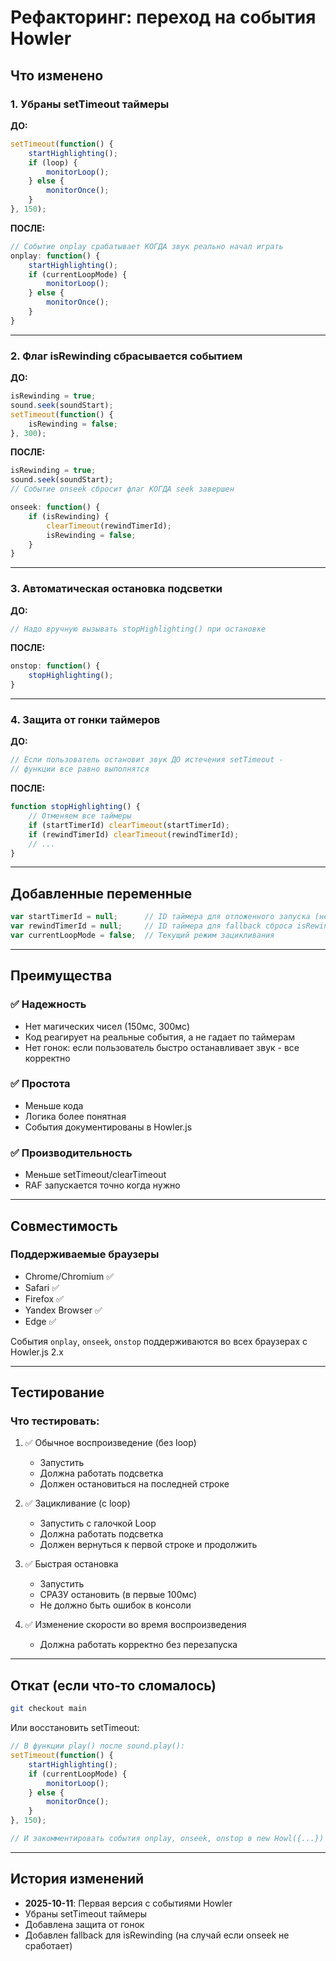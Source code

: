 # Рефакторинг: переход на события Howler

## Что изменено

### 1. Убраны setTimeout таймеры

**ДО:**
```javascript
setTimeout(function() {
    startHighlighting();
    if (loop) {
        monitorLoop();
    } else {
        monitorOnce();
    }
}, 150);
```

**ПОСЛЕ:**
```javascript
// Событие onplay срабатывает КОГДА звук реально начал играть
onplay: function() {
    startHighlighting();
    if (currentLoopMode) {
        monitorLoop();
    } else {
        monitorOnce();
    }
}
```

---

### 2. Флаг isRewinding сбрасывается событием

**ДО:**
```javascript
isRewinding = true;
sound.seek(soundStart);
setTimeout(function() {
    isRewinding = false;
}, 300);
```

**ПОСЛЕ:**
```javascript
isRewinding = true;
sound.seek(soundStart);
// Событие onseek сбросит флаг КОГДА seek завершен

onseek: function() {
    if (isRewinding) {
        clearTimeout(rewindTimerId);
        isRewinding = false;
    }
}
```

---

### 3. Автоматическая остановка подсветки

**ДО:**
```javascript
// Надо вручную вызывать stopHighlighting() при остановке
```

**ПОСЛЕ:**
```javascript
onstop: function() {
    stopHighlighting();
}
```

---

### 4. Защита от гонки таймеров

**ДО:**
```javascript
// Если пользователь остановит звук ДО истечения setTimeout - 
// функции все равно выполнятся
```

**ПОСЛЕ:**
```javascript
function stopHighlighting() {
    // Отменяем все таймеры
    if (startTimerId) clearTimeout(startTimerId);
    if (rewindTimerId) clearTimeout(rewindTimerId);
    // ...
}
```

---

## Добавленные переменные

```javascript
var startTimerId = null;      // ID таймера для отложенного запуска (не используется)
var rewindTimerId = null;     // ID таймера для fallback сброса isRewinding
var currentLoopMode = false;  // Текущий режим зацикливания
```

---

## Преимущества

### ✅ Надежность
- Нет магических чисел (150мс, 300мс)
- Код реагирует на реальные события, а не гадает по таймерам
- Нет гонок: если пользователь быстро останавливает звук - все корректно

### ✅ Простота
- Меньше кода
- Логика более понятная
- События документированы в Howler.js

### ✅ Производительность
- Меньше setTimeout/clearTimeout
- RAF запускается точно когда нужно

---

## Совместимость

### Поддерживаемые браузеры
- Chrome/Chromium ✅
- Safari ✅  
- Firefox ✅
- Yandex Browser ✅
- Edge ✅

События `onplay`, `onseek`, `onstop` поддерживаются во всех браузерах с Howler.js 2.x

---

## Тестирование

### Что тестировать:
1. ✅ Обычное воспроизведение (без loop)
   - Запустить
   - Должна работать подсветка
   - Должен остановиться на последней строке

2. ✅ Зацикливание (с loop)
   - Запустить с галочкой Loop
   - Должна работать подсветка
   - Должен вернуться к первой строке и продолжить

3. ✅ Быстрая остановка
   - Запустить
   - СРАЗУ остановить (в первые 100мс)
   - Не должно быть ошибок в консоли

4. ✅ Изменение скорости во время воспроизведения
   - Должна работать корректно без перезапуска

---

## Откат (если что-то сломалось)

```bash
git checkout main
```

Или восстановить setTimeout:
```javascript
// В функции play() после sound.play():
setTimeout(function() {
    startHighlighting();
    if (currentLoopMode) {
        monitorLoop();
    } else {
        monitorOnce();
    }
}, 150);

// И закомментировать события onplay, onseek, onstop в new Howl({...})
```

---

## История изменений

- **2025-10-11**: Первая версия с событиями Howler
- Убраны setTimeout таймеры
- Добавлена защита от гонок
- Добавлен fallback для isRewinding (на случай если onseek не сработает)
